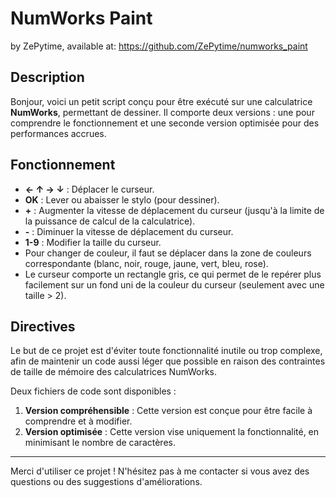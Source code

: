 # NumWorks Paint

by ZePytime, available at: https://github.com/ZePytime/numworks_paint

## Description

Bonjour, voici un petit script conçu pour être exécuté sur une calculatrice **NumWorks**, permettant de dessiner. Il comporte deux versions : une pour comprendre le fonctionnement et une seconde version optimisée pour des performances accrues.

## Fonctionnement

- **← ↑ → ↓** : Déplacer le curseur.
- **OK** : Lever ou abaisser le stylo (pour dessiner).
- **+** : Augmenter la vitesse de déplacement du curseur (jusqu'à la limite de la puissance de calcul de la calculatrice).
- **-** : Diminuer la vitesse de déplacement du curseur.
- **1-9** : Modifier la taille du curseur.
- Pour changer de couleur, il faut se déplacer dans la zone de couleurs correspondante (blanc, noir, rouge, jaune, vert, bleu, rose).
- Le curseur comporte un rectangle gris, ce qui permet de le repérer plus facilement sur un fond uni de la couleur du curseur (seulement avec une taille > 2).

## Directives

Le but de ce projet est d'éviter toute fonctionnalité inutile ou trop complexe, afin de maintenir un code aussi léger que possible en raison des contraintes de taille de mémoire des calculatrices NumWorks.

Deux fichiers de code sont disponibles :

1. **Version compréhensible** : Cette version est conçue pour être facile à comprendre et à modifier.
2. **Version optimisée** : Cette version vise uniquement la fonctionnalité, en minimisant le nombre de caractères.

---

Merci d'utiliser ce projet ! N'hésitez pas à me contacter si vous avez des questions ou des suggestions d'améliorations.
